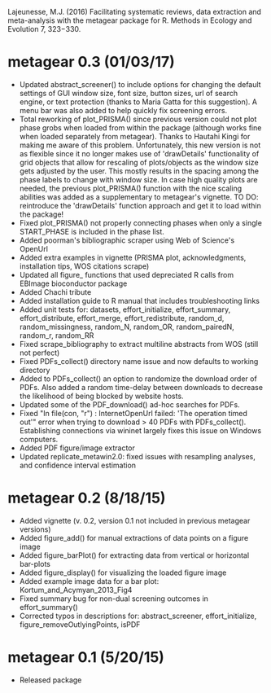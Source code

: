 Lajeunesse, M.J. (2016) Facilitating systematic reviews, data extraction and meta-analysis with the metagear package for R. Methods in Ecology and Evolution 7, 323−330.


# metagear 0.3 (01/03/17)

* Updated abstract_screener() to include options for changing the default settings of GUI window size, font size, button sizes, url of search engine, or text protection (thanks to Maria Gatta for this suggestion). A menu bar was also added to help quickly fix screening errors.
* Total reworking of plot_PRISMA() since previous version could not plot phase grobs when loaded from within the package (although works fine when loaded separately from metagear). Thanks to Hautahi Kingi for making me aware of this problem.  Unfortunately, this new version is not as flexible since it no longer makes use of 'drawDetails' functionality of grid objects that allow for rescaling of plots/objects as the window size gets adjusted by the user.  This mostly results in the spacing among the phase labels to change with window size.  In case high quality plots are needed, the previous plot_PRISMA() function with the nice scaling abilities was added as a supplementary to metagear's vignette.  TO DO: reintroduce the 'drawDetails' function approach and get it to load within the package!
* Fixed plot_PRISMA() not properly connecting phases when only a single START_PHASE is included in the phase list.  
* Added poorman's bibliographic scraper using Web of Science's OpenUrl
* Added extra examples in vignette (PRISMA plot, acknowledgments, installation tips, WOS citations scrape)
* Updated all figure_ functions that used depreciated R calls from EBImage bioconductor package
* Added Chachi tribute
* Added installation guide to R manual that includes troubleshooting links
* Added unit tests for: datasets, effort_initialize, effort_summary, effort_distribute, effort_merge, effort_redistribute, random_d, random_missingness, random_N, random_OR, random_pairedN, random_r, random_RR
* Fixed scrape_bibliography to extract multiline abstracts from WOS (still not perfect)
* Fixed PDFs_collect() directory name issue and now defaults to working directory
* Added to PDFs_collect() an option to randomize the download order of PDFs. Also added a random time-delay between downloads to decrease the likelihood of being blocked by website hosts.   
* Updated some of the PDF_download() ad-hoc searches for PDFs.
* Fixed "In file(con, "r") : InternetOpenUrl failed: 'The operation timed out'" error when trying to download > 40 PDFs with PDFs_collect(). Establishing connections via wininet largely fixes this issue on Windows computers. 
* Added PDF figure/image extractor
* Updated replicate_metawin2.0: fixed issues with resampling analyses, and confidence interval estimation



# metagear 0.2 (8/18/15)

* Added vignette (v. 0.2, version 0.1 not included in previous metagear versions)
* Added figure_add() for manual extractions of data points on a figure image
* Added figure_barPlot() for extracting data from vertical or horizontal bar-plots
* Added figure_display() for visualizing the loaded figure image
* Added example image data for a bar plot: Kortum_and_Acymyan_2013_Fig4
* Fixed summary bug for non-dual screening outcomes in effort_summary()
* Corrected typos in descriptions for: abstract_screener, effort_initialize, figure_removeOutlyingPoints, isPDF


# metagear 0.1 (5/20/15)

* Released package
